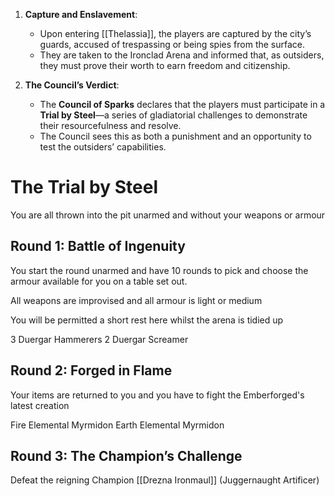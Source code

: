 

1. **Capture and Enslavement**:
    
    - Upon entering [[Thelassia]], the players are captured by the city’s guards, accused of trespassing or being spies from the surface.
    - They are taken to the Ironclad Arena and informed that, as outsiders, they must prove their worth to earn freedom and citizenship.
2. **The Council’s Verdict**:
    
    - The **Council of Sparks** declares that the players must participate in a **Trial by Steel**—a series of gladiatorial challenges to demonstrate their resourcefulness and resolve.
    - The Council sees this as both a punishment and an opportunity to test the outsiders’ capabilities.

# The Trial by Steel

You are all thrown into the pit unarmed and without your weapons or armour
## Round 1: Battle of Ingenuity

You start the round unarmed and have 10 rounds to pick and choose the armour available for you on a table set out. 

All weapons are improvised and all armour is light or medium 

You will be permitted a short rest here whilst the arena is tidied up

3 Duergar Hammerers
2 Duergar Screamer


## Round 2: Forged in Flame
Your items are returned to you and you have to fight the Emberforged's latest creation

Fire Elemental Myrmidon
Earth Elemental Myrmidon

## Round 3: The Champion’s Challenge

Defeat the reigning Champion [[Drezna Ironmaul]] (Juggernaught Artificer)